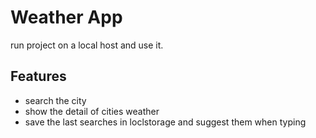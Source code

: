# Weather App

run project on a local host and use it.

## Features

- search the city 
- show the detail of cities weather
- save the last searches in loclstorage and suggest them when typing
